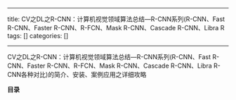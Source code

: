 
--- 
title:  CV之DL之R-CNN：计算机视觉领域算法总结—R-CNN系列(R-CNN、Fast R-CNN、Faster R-CNN、R-FCN、Mask R-CNN、Cascade R-CNN、Libra R 
tags: []
categories: [] 

---
CV之DL之R-CNN：计算机视觉领域算法总结—R-CNN系列(R-CNN、Fast R-CNN、Faster R-CNN、R-FCN、Mask R-CNN、Cascade R-CNN、Libra R-CNN各种对比)的简介、安装、案例应用之详细攻略





**目录**






